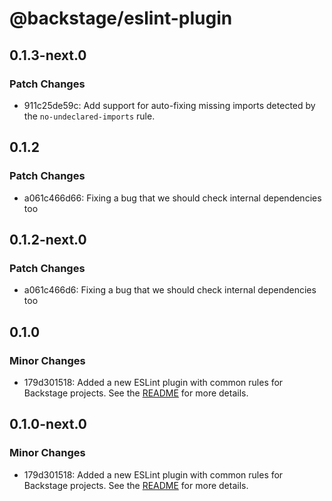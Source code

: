 # @backstage/eslint-plugin

## 0.1.3-next.0

### Patch Changes

- 911c25de59c: Add support for auto-fixing missing imports detected by the `no-undeclared-imports` rule.

## 0.1.2

### Patch Changes

- a061c466d66: Fixing a bug that we should check internal dependencies too

## 0.1.2-next.0

### Patch Changes

- a061c466d6: Fixing a bug that we should check internal dependencies too

## 0.1.0

### Minor Changes

- 179d301518: Added a new ESLint plugin with common rules for Backstage projects. See the [README](https://github.com/import-js/eslint-plugin-import/blob/main/packages/eslint-plugin/README.md) for more details.

## 0.1.0-next.0

### Minor Changes

- 179d301518: Added a new ESLint plugin with common rules for Backstage projects. See the [README](https://github.com/import-js/eslint-plugin-import/blob/main/packages/eslint-plugin/README.md) for more details.
